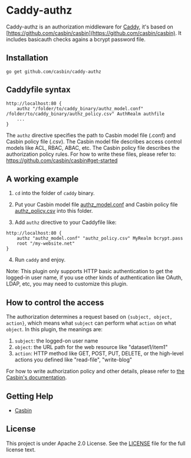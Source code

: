 Caddy-authz
======

Caddy-authz is an authorization middleware for [Caddy](https://github.com/mholt/caddy), it's based on [https://github.com/casbin/casbin](https://github.com/casbin/casbin). It includes basicauth checks agains a bcrypt password file.

## Installation

    go get github.com/casbin/caddy-authz

## Caddyfile syntax

```
http://localhost:80 {
    authz "/folder/to/caddy_binary/authz_model.conf" /folder/to/caddy_binary/authz_policy.csv" AuthRealm authfile
    ...
}
```

The ``authz`` directive specifies the path to Casbin model file (.conf) and Casbin policy file (.csv). The Casbin model file describes access control models like ACL, RBAC, ABAC, etc. The Casbin policy file describes the authorization policy rules. For how to write these files, please refer to: https://github.com/casbin/casbin#get-started

## A working example

1. ``cd`` into the folder of ``caddy`` binary.

2. Put your Casbin model file [authz_model.conf](https://github.com/casbin/caddy-authz/blob/master/authz_model.conf) and Casbin policy file [authz_policy.csv](https://github.com/casbin/caddy-authz/blob/master/authz_policy.csv) into this folder.

3. Add ``authz`` directive to your Caddyfile like:

```
http://localhost:80 {
    authz "authz_model.conf" "authz_policy.csv" MyRealm bcrypt.pass
    root "/my-website.net"
}
```

4. Run ``caddy`` and enjoy.

Note: This plugin only supports HTTP basic authentication to get the logged-in user name, if you use other kinds of authentication like OAuth, LDAP, etc, you may need to customize this plugin.

## How to control the access

The authorization determines a request based on ``{subject, object, action}``, which means what ``subject`` can perform what ``action`` on what ``object``. In this plugin, the meanings are:

1. ``subject``: the logged-on user name
2. ``object``: the URL path for the web resource like "dataset1/item1"
3. ``action``: HTTP method like GET, POST, PUT, DELETE, or the high-level actions you defined like "read-file", "write-blog"


For how to write authorization policy and other details, please refer to [the Casbin's documentation](https://github.com/casbin/casbin).

## Getting Help

- [Casbin](https://github.com/casbin/casbin)

## License

This project is under Apache 2.0 License. See the [LICENSE](LICENSE) file for the full license text.
